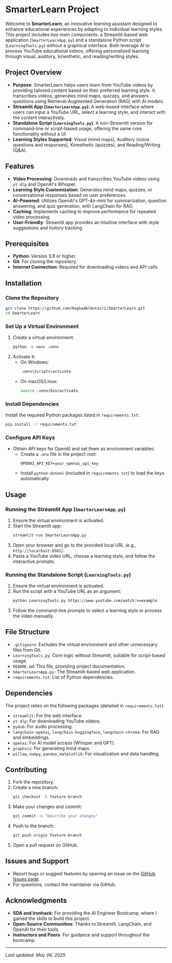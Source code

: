 # SmarterLearn Project

Welcome to **SmarterLearn**, an innovative learning assistant designed to enhance educational experiences by adapting to individual learning styles. This project includes two main components: a Streamlit-based web application (`SmarterLearnApp.py`) and a standalone Python script (`LearningTools.py`) without a graphical interface. Both leverage AI to process YouTube educational videos, offering personalized learning through visual, auditory, kinesthetic, and reading/writing styles.

## Project Overview

- **Purpose**: SmarterLearn helps users learn from YouTube videos by providing tailored content based on their preferred learning style. It transcribes videos, generates mind maps, quizzes, and answers questions using Retrieval-Augmented Generation (RAG) with AI models.
- **Streamlit App (`SmarterLearnApp.py`)**: A web-based interface where users can input a YouTube URL, select a learning style, and interact with the content interactively.
- **Standalone Script (`LearningTools.py`)**: A non-Streamlit version for command-line or script-based usage, offering the same core functionality without a UI.
- **Learning Styles Supported**: Visual (mind maps), Auditory (voice questions and responses), Kinesthetic (quizzes), and Reading/Writing (Q&A).

## Features

- **Video Processing**: Downloads and transcribes YouTube videos using `yt-dlp` and OpenAI's Whisper.
- **Learning Style Customization**: Generates mind maps, quizzes, or conversational responses based on user preferences.
- **AI-Powered**: Utilizes OpenAI's GPT-4o-mini for summarization, question answering, and quiz generation, with LangChain for RAG.
- **Caching**: Implements caching to improve performance for repeated video processing.
- **User-Friendly**: Streamlit app provides an intuitive interface with style suggestions and history tracking.

## Prerequisites

- **Python**: Version 3.8 or higher.
- **Git**: For cloning the repository.
- **Internet Connection**: Required for downloading videos and API calls.

## Installation

### Clone the Repository
```bash
git clone https://github.com/RaghadAlmutairi/SmarterLearn.git
cd SmarterLearn
```

### Set Up a Virtual Environment
1. Create a virtual environment:
   ```bash
   python -m venv .venv
   ```
2. Activate it:
   - On Windows:
     ```bash
     .venv\Scripts\activate
     ```
   - On macOS/Linux:
     ```bash
     source .venv/bin/activate
     ```

### Install Dependencies
Install the required Python packages listed in `requirements.txt`:
```bash
pip install -r requirements.txt
```

### Configure API Keys
- Obtain API keys for OpenAI and set them as environment variables:
  - Create a `.env` file in the project root:
    ```
    OPENAI_API_KEY=your_openai_api_key
    ```
  - Install `python-dotenv` (included in `requirements.txt`) to load the keys automatically.

## Usage

### Running the Streamlit App (`SmarterLearnApp.py`)
1. Ensure the virtual environment is activated.
2. Start the Streamlit app:
   ```bash
   streamlit run SmarterLearnApp.py
   ```
3. Open your browser and go to the provided local URL (e.g., `http://localhost:8501`).
4. Paste a YouTube video URL, choose a learning style, and follow the interactive prompts.

### Running the Standalone Script (`LearningTools.py`)
1. Ensure the virtual environment is activated.
2. Run the script with a YouTube URL as an argument:
   ```bash
   python LearningTools.py https://www.youtube.com/watch?v=example
   ```
3. Follow the command-line prompts to select a learning style or process the video manually.

## File Structure
- `.gitignore`: Excludes the virtual environment and other unnecessary files from Git.
- `LearningTools.py`: Core logic without Streamlit, suitable for script-based usage.
- `README.md`: This file, providing project documentation.
- `SmarterLearnApp.py`: The Streamlit-based web application.
- `requirements.txt`: List of Python dependencies.

## Dependencies
The project relies on the following packages (detailed in `requirements.txt`):
- `streamlit`: For the web interface.
- `yt-dlp`: For downloading YouTube videos.
- `pydub`: For audio processing.
- `langchain-openai`, `langchain-huggingface`, `langchain-chroma`: For RAG and embeddings.
- `openai`: For AI model access (Whisper and GPT).
- `graphviz`: For generating mind maps.
- `pillow`, `numpy`, `pandas`, `matplotlib`: For visualization and data handling.

## Contributing
1. Fork the repository.
2. Create a new branch:
   ```bash
   git checkout -b feature-branch
   ```
3. Make your changes and commit:
   ```bash
   git commit -m "Describe your changes"
   ```
4. Push to the branch:
   ```bash
   git push origin feature-branch
   ```
5. Open a pull request on GitHub.

## Issues and Support
- Report bugs or suggest features by opening an issue on the [GitHub Issues page](https://github.com/RaghadAlmutairi/SmarterLearn/issues).
- For questions, contact the maintainer via GitHub.

## Acknowledgments
- **SDA and Ironhack**: For providing the AI Engineer Bootcamp, where I gained the skills to build this project.
- **Open-Source Communities**: Thanks to Streamlit, LangChain, and OpenAI for their tools.
- **Instructors and Peers**: For guidance and support throughout the bootcamp.

---

*Last updated: May 06, 2025*
